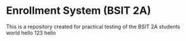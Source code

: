 # Enrollment System (BSIT 2A)

This is a repository created for practical testing of the BSIT 2A students
world hello
123
hello
